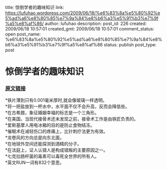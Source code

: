 title: 惊倒学者的趣味知识
link: https://lufuhao.wordpress.com/2009/06/18/%e6%83%8a%e5%80%92%e5%ad%a6%e8%80%85%e7%9a%84%e8%b6%a3%e5%91%b3%e7%9f%a5%e8%af%86/
author: lufuhao
description: 
post_id: 226
created: 2009/06/18 10:57:01
created_gmt: 2009/06/18 10:57:01
comment_status: open
post_name: %e6%83%8a%e5%80%92%e5%ad%a6%e8%80%85%e7%9a%84%e8%b6%a3%e5%91%b3%e7%9f%a5%e8%af%86
status: publish
post_type: post

# 惊倒学者的趣味知识

### [原文链接](http://www.soudoc.com/bbs/viewthread.php?tid=8802159)

*铁片薄到只有0.001毫米厚时,就会像玻璃一样透明。   
*将一把盐放到一杯水中，水平面不仅不会升高，反而会降低些。   
*在古希腊，象征婚姻幸福的标志是一个三角形。   
*在美国，当现代接骨术还未发现之前，接骨术工作是由铁匠负责的。   
*爱斯基摩人用电冰箱的目的是防止食物结冻。   
*催眠术在减轻伤口的疼痛上，比针刺疗法更为有效。   
*龙卷风的方向总是向东北面。   
*在地球外空间还能探测到酒精的分子。   
*在法庭上，证人认错人是构成错叛的主要原因之一。   
*七克拉肠杆菌的毒素可以毒死全世界的所有人。   
*英文RUN一词有832个意思。
